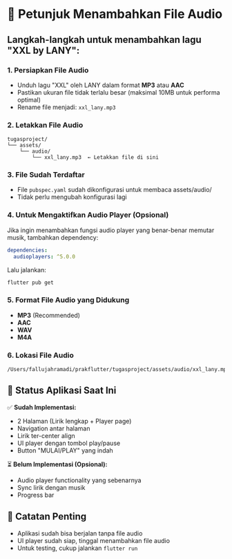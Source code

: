 # 🎵 Petunjuk Menambahkan File Audio

## Langkah-langkah untuk menambahkan lagu "XXL by LANY":

### 1. **Persiapkan File Audio**
   - Unduh lagu "XXL" oleh LANY dalam format **MP3** atau **AAC**
   - Pastikan ukuran file tidak terlalu besar (maksimal 10MB untuk performa optimal)
   - Rename file menjadi: `xxl_lany.mp3`

### 2. **Letakkan File Audio**
   ```
   tugasproject/
   └── assets/
       └── audio/
           └── xxl_lany.mp3  ← Letakkan file di sini
   ```

### 3. **File Sudah Terdaftar**
   - File `pubspec.yaml` sudah dikonfigurasi untuk membaca assets/audio/
   - Tidak perlu mengubah konfigurasi lagi

### 4. **Untuk Mengaktifkan Audio Player** (Opsional)
   Jika ingin menambahkan fungsi audio player yang benar-benar memutar musik, tambahkan dependency:
   
   ```yaml
   dependencies:
     audioplayers: ^5.0.0
   ```
   
   Lalu jalankan:
   ```bash
   flutter pub get
   ```

### 5. **Format File Audio yang Didukung**
   - **MP3** (Recommended)
   - **AAC**
   - **WAV**
   - **M4A**

### 6. **Lokasi File Audio**
   ```
   /Users/fallujahramadi/prakflutter/tugasproject/assets/audio/xxl_lany.mp3
   ```

## 🚀 **Status Aplikasi Saat Ini**

✅ **Sudah Implementasi:**
- 2 Halaman (Lirik lengkap + Player page)
- Navigation antar halaman
- Lirik ter-center align
- UI player dengan tombol play/pause
- Button "MULAI/PLAY" yang indah

⏳ **Belum Implementasi (Opsional):**
- Audio player functionality yang sebenarnya
- Sync lirik dengan musik
- Progress bar

## 📝 **Catatan Penting**
- Aplikasi sudah bisa berjalan tanpa file audio
- UI player sudah siap, tinggal menambahkan file audio
- Untuk testing, cukup jalankan `flutter run`